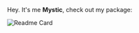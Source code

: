 Hey. It's me **Mystic**, check out my package:


![Readme Card](https://github-readme-stats.vercel.app/api/pin/?username=mysticissus&repo=slashcord)


